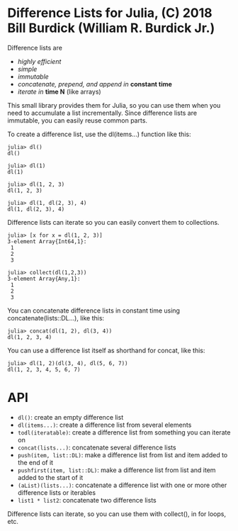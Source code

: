 # Difference Lists for Julia, (C) 2018 Bill Burdick (William R. Burdick Jr.)

Difference lists are

* *highly efficient*
* *simple*
* *immutable*
* *concatenate, prepend, and append in* **constant time**
* *iterate in* **time N** (like arrays)

This small library provides them for Julia, so you can use them when you need to accumulate a list incrementally. Since difference lists are immutable, you can easily reuse common parts.

To create a difference list, use the dl(items...) function like this:

```jldoctest
julia> dl()
dl()

julia> dl(1)
dl(1)

julia> dl(1, 2, 3)
dl(1, 2, 3)

julia> dl(1, dl(2, 3), 4)
dl(1, dl(2, 3), 4)
```

Difference lists can iterate so you can easily convert them to collections.

```jldoctest
julia> [x for x = dl(1, 2, 3)]
3-element Array{Int64,1}:
 1
 2
 3

julia> collect(dl(1,2,3))
3-element Array{Any,1}:
 1
 2
 3
```

You can concatenate difference lists in constant time using concatenate(lists::DL...), like this:

```jldoctest
julia> concat(dl(1, 2), dl(3, 4))
dl(1, 2, 3, 4)
```

You can use a difference list itself as shorthand for concat, like this:
```jldoctest
julia> dl(1, 2)(dl(3, 4), dl(5, 6, 7))
dl(1, 2, 3, 4, 5, 6, 7)
```

# API

* `dl()`: create an empty difference list
* `dl(items...)`: create a difference list from several elements
* `todl(iteratable)`: create a difference list from something you can iterate on
* `concat(lists...)`: concatenate several difference lists
* `push(item, list::DL)`: make a difference list from list and item added to the end of it
* `pushfirst(item, list::DL)`: make a difference list from list and item added to the start of it
* `(aList)(lists...)`: concatenate a difference list with one or more other difference lists or iterables
* `list1 * list2`: concatenate two difference lists

Difference lists can iterate, so you can use them with collect(), in for loops, etc.
